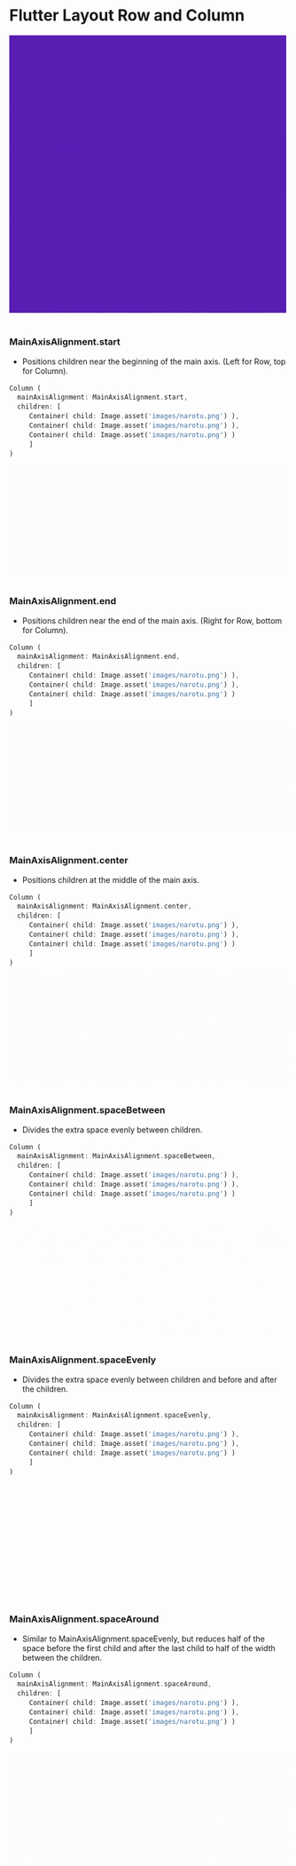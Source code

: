 # Flutter Layout Row and Column
<img src='Images/mainAxisAlignment.gif' width="500"/>

# 
### MainAxisAlignment.start
* Positions children near the beginning of the main axis. (Left for Row, top for Column).

``` dart
Column (
  mainAxisAlignment: MainAxisAlignment.start,
  children: [
     Container( child: Image.asset('images/narotu.png') ),
     Container( child: Image.asset('images/narotu.png') ),
     Container( child: Image.asset('images/narotu.png') )
     ]
)
``` 
<img src="Images/Flutter_MainAxisAlignment_start.gif"/>


#
### MainAxisAlignment.end
* Positions children near the end of the main axis. (Right for Row, bottom for Column).

``` dart
Column (
  mainAxisAlignment: MainAxisAlignment.end,
  children: [
     Container( child: Image.asset('images/narotu.png') ),
     Container( child: Image.asset('images/narotu.png') ),
     Container( child: Image.asset('images/narotu.png') )
     ]
)
``` 
<img src="Images/Flutter_MainAxisAlignment_end.gif"/>


#
### MainAxisAlignment.center
* Positions children at the middle of the main axis.

``` dart
Column (
  mainAxisAlignment: MainAxisAlignment.center,
  children: [
     Container( child: Image.asset('images/narotu.png') ),
     Container( child: Image.asset('images/narotu.png') ),
     Container( child: Image.asset('images/narotu.png') )
     ]
)
``` 
<img src="Images/Flutter_MainAxisAlignment_center.gif"/>


#
### MainAxisAlignment.spaceBetween
* Divides the extra space evenly between children.

``` dart
Column (
  mainAxisAlignment: MainAxisAlignment.spaceBetween,
  children: [
     Container( child: Image.asset('images/narotu.png') ),
     Container( child: Image.asset('images/narotu.png') ),
     Container( child: Image.asset('images/narotu.png') )
     ]
)
``` 
<img src="Images/Flutter_MainAxisAlignment_spaceBetween.gif"/>


#
### MainAxisAlignment.spaceEvenly
* Divides the extra space evenly between children and before and after the children.

``` dart
Column (
  mainAxisAlignment: MainAxisAlignment.spaceEvenly,
  children: [
     Container( child: Image.asset('images/narotu.png') ),
     Container( child: Image.asset('images/narotu.png') ),
     Container( child: Image.asset('images/narotu.png') )
     ]
)
``` 
<img src="Images/Flutter_MainAxisAlignment_spaceEvenly.gif"/>


#
### MainAxisAlignment.spaceAround
* Similar to MainAxisAlignment.spaceEvenly, but reduces half of the space before the first child and after the last child to half of the width between the children.

``` dart
Column (
  mainAxisAlignment: MainAxisAlignment.spaceAround,
  children: [
     Container( child: Image.asset('images/narotu.png') ),
     Container( child: Image.asset('images/narotu.png') ),
     Container( child: Image.asset('images/narotu.png') )
     ]
)
``` 
<img src="Images/Flutter_MainAxisAlignment_spaceAround.gif"/>
